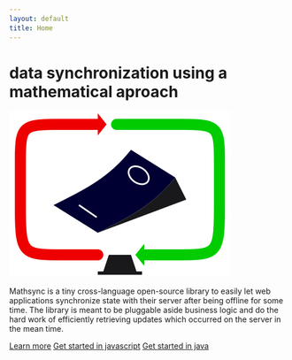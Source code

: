 ```yaml
---
layout: default
title: Home
---
```


<div class="text-center">

  <h1>data synchronization using a mathematical aproach</h1>

  <img src="logo.svg" alt="Mathsync" />

  <p>Mathsync is a tiny cross-language open-source library to easily let web applications synchronize state with their server after being offline for some time. The library is meant to be pluggable aside business logic and do the hard work of efficiently retrieving updates which occurred on the server in the mean time.</p>

  <a class="btn btn-large btn-primary" href="learn_more.html">Learn more</a>
  <a class="btn btn-large btn-primary" href="javascript.html">Get started in javascript</a>
  <a class="btn btn-large btn-primary" href="java.html">Get started in java</a>

</div>
